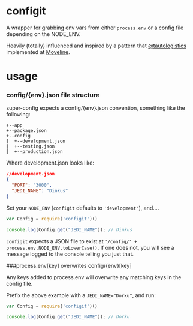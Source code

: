 # configit

A wrapper for grabbing env vars from either `process.env` or a config file depending on the NODE_ENV.

Heavily (totally) influenced and inspired by a pattern that [@tautologistics](https://github.com/tautologistics) implemented at [Moveline](https://github.com/moveline).

# usage


### config/{env}.json file structure

super-config expects a config/{env}.json convention, something like the following:

```
+--app
+--package.json
+--config
|  +--development.json
|  +--testing.json
|  +--production.json
```

Where development.json looks like:

```json
//development.json
{
  "PORT": "3000",
  "JEDI_NAME": "Dinkus"
}
```

Set your `NODE_ENV` (`configit` defaults to `'development'`), and....

```javascript
var Config = require('configit')()

console.log(Config.get("JEDI_NAME")); // Dinkus
```

`configit` expects a JSON file to exist at `'/config/' + process.env.NODE_ENV.toLowerCase()`.
If one does not, you will see a message logged to the console telling you just that.

###process.env[key] overwrites config/{env}[key]

Any keys added to process.env will overwrite any matching keys in the config file.

Prefix the above example with a `JEDI_NAME="Dorku"`, and run:

```javascript
var Config = require('configit')()

console.log(Config.get("JEDI_NAME")); // Dorku
```
